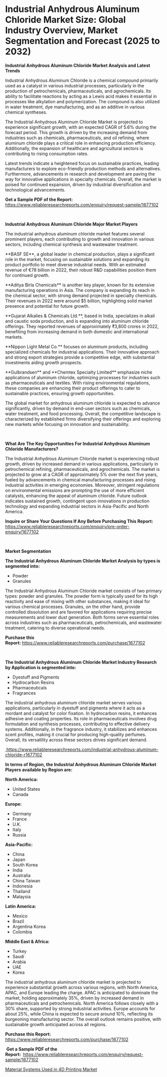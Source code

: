 <p><h1>Industrial Anhydrous Aluminum Chloride Market Size: Global Industry Overview, Market Segmentation and Forecast (2025 to 2032)</h1></p><p><strong>Industrial Anhydrous Aluminum Chloride Market Analysis and Latest Trends</strong></p>
<p><p>Industrial Anhydrous Aluminum Chloride is a chemical compound primarily used as a catalyst in various industrial processes, particularly in the production of petrochemicals, pharmaceuticals, and agrochemicals. Its ability to facilitate reactions by acting as a Lewis acid makes it essential in processes like alkylation and polymerization. The compound is also utilized in water treatment, dye manufacturing, and as an additive in various chemical syntheses.</p><p>The Industrial Anhydrous Aluminum Chloride Market is projected to experience significant growth, with an expected CAGR of 5.6% during the forecast period. This growth is driven by the increasing demand from industries such as chemicals, pharmaceuticals, and oil refining, where aluminum chloride plays a critical role in enhancing production efficiency. Additionally, the expansion of healthcare and agricultural sectors is contributing to rising consumption rates. </p><p>Latest trends indicate a heightened focus on sustainable practices, leading manufacturers to explore eco-friendly production methods and alternatives. Furthermore, advancements in research and development are paving the way for innovative applications in specialty chemicals. Overall, the market is poised for continued expansion, driven by industrial diversification and technological advancements.</p></p>
<p><strong>Get a Sample PDF of the Report:&nbsp;</strong> <a href="https://www.reliableresearchreports.com/enquiry/request-sample/1677102?utm_campaign=3063&utm_medium=2&utm_source=Github&utm_content=ia&utm_term=24032025&utm_id=industrial-anhydrous-aluminum-chloride">https://www.reliableresearchreports.com/enquiry/request-sample/1677102</a></p>
<p>&nbsp;</p>
<p><strong>Industrial Anhydrous Aluminum Chloride Major Market Players</strong></p>
<p><p>The industrial anhydrous aluminum chloride market features several prominent players, each contributing to growth and innovation in various sectors, including chemical synthesis and wastewater treatment. </p><p>**BASF SE**, a global leader in chemical production, plays a significant role in the market, focusing on sustainable solutions and expanding its product portfolio to meet diverse industrial needs. With an estimated revenue of €78 billion in 2022, their robust R&D capabilities position them for continued growth.</p><p>**Aditya Birla Chemicals** is another key player, known for its extensive manufacturing operations in Asia. The company is expanding its reach in the chemical sector, with strong demand projected in specialty chemicals. Their revenues in 2022 were around $5 billion, highlighting solid market presence and potential for future growth.</p><p>**Gujarat Alkalies & Chemicals Ltd.**, based in India, specializes in alkali and caustic soda production, and is expanding into aluminum chloride offerings. They reported revenues of approximately ₹3,800 crores in 2022, benefiting from increasing demand in both domestic and international markets.</p><p>**Nippon Light Metal Co.** focuses on aluminum products, including specialized chemicals for industrial applications. Their innovative approach and strong export strategies provide a competitive edge, with substantial investments aiding growth prospects.</p><p>**Gulbrandsen** and **Chemtex Specialty Limited** emphasize niche applications of aluminum chloride, optimizing processes for industries such as pharmaceuticals and textiles. With rising environmental regulations, these companies are enhancing their product offerings to cater to sustainable practices, ensuring growth opportunities.</p><p>The global market for anhydrous aluminum chloride is expected to advance significantly, driven by demand in end-user sectors such as chemicals, water treatment, and food processing. Overall, the competitive landscape is characterized by established firms diversifying their offerings and exploring new markets while focusing on innovation and sustainability.</p></p>
<p>&nbsp;</p>
<p><strong>What Are The Key Opportunities For Industrial Anhydrous Aluminum Chloride Manufacturers?</strong></p>
<p><p>The Industrial Anhydrous Aluminum Chloride market is experiencing robust growth, driven by increased demand in various applications, particularly in petrochemical refining, pharmaceuticals, and agrochemicals. The market is projected to grow at a CAGR of approximately 5% over the next five years, fueled by advancements in chemical manufacturing processes and rising industrial activities in emerging economies. Moreover, stringent regulations on environmental emissions are prompting the use of more efficient catalysts, enhancing the appeal of aluminum chloride. Future outlook indicates sustained growth, contingent upon innovations in production technology and expanding industrial sectors in Asia-Pacific and North America.</p></p>
<p><strong>Inquire or Share Your Questions If Any Before Purchasing This Report:</strong> <a href="https://www.reliableresearchreports.com/enquiry/pre-order-enquiry/1677102?utm_campaign=3063&utm_medium=2&utm_source=Github&utm_content=ia&utm_term=24032025&utm_id=industrial-anhydrous-aluminum-chloride">https://www.reliableresearchreports.com/enquiry/pre-order-enquiry/1677102</a></p>
<p>&nbsp;</p>
<p><strong>Market Segmentation</strong></p>
<p><strong>The Industrial Anhydrous Aluminum Chloride Market Analysis by types is segmented into:</strong></p>
<p><ul><li>Powder</li><li>Granules</li></ul></p>
<p><p>The Industrial Anhydrous Aluminum Chloride market consists of two primary types: powder and granules. The powder form is typically used for its high reactivity and ease of mixing with other substances, making it ideal for various chemical processes. Granules, on the other hand, provide controlled dissolution and are favored for applications requiring precise measurements and lower dust generation. Both forms serve essential roles across industries such as pharmaceuticals, petrochemicals, and wastewater treatment, catering to diverse operational needs.</p></p>
<p><strong>Purchase this Report:&nbsp;</strong><a href="https://www.reliableresearchreports.com/purchase/1677102?utm_campaign=3063&utm_medium=2&utm_source=Github&utm_content=ia&utm_term=24032025&utm_id=industrial-anhydrous-aluminum-chloride">https://www.reliableresearchreports.com/purchase/1677102</a></p>
<p>&nbsp;</p>
<p><strong>The Industrial Anhydrous Aluminum Chloride Market Industry Research by Application is segmented into:</strong></p>
<p><ul><li>Dyestuff and Pigments</li><li>Hydrocarbon Resins</li><li>Pharmaceuticals</li><li>Fragrances</li></ul></p>
<p><p>The industrial anhydrous aluminum chloride market serves various applications, particularly in dyestuff and pigments where it acts as a mordant and catalyst for color fixation. In hydrocarbon resins, it enhances adhesive and coating properties. Its role in pharmaceuticals involves drug formulation and synthesis processes, contributing to effective delivery systems. Additionally, in the fragrance industry, it stabilizes and enhances scent profiles, making it crucial for producing high-quality perfumes. Overall, its versatility across these sectors drives significant demand.</p></p>
<p><a href="https://www.reliableresearchreports.com/industrial-anhydrous-aluminum-chloride-r1677102?utm_campaign=3063&utm_medium=2&utm_source=Github&utm_content=ia&utm_term=24032025&utm_id=industrial-anhydrous-aluminum-chloride">&nbsp;https://www.reliableresearchreports.com/industrial-anhydrous-aluminum-chloride-r1677102</a></p>
<p><strong>In terms of Region, the Industrial Anhydrous Aluminum Chloride Market Players available by Region are:</strong></p>
<p>
    <p> <strong> North America: </strong>
        <ul>
            <li>United States</li>
            <li>Canada</li>
        </ul>
        </p> 
    <p> <strong> Europe: </strong>
        <ul>
            <li>Germany</li>
            <li>France</li>
            <li>U.K.</li>
            <li>Italy</li>
            <li>Russia</li>
        </ul>
        </p> 
    <p> <strong> Asia-Pacific: </strong>
        <ul>
            <li>China</li>
            <li>Japan</li>
            <li>South Korea</li>
            <li>India</li>
            <li>Australia</li>
            <li>China Taiwan</li>
            <li>Indonesia</li>
            <li>Thailand</li>
            <li>Malaysia</li>
        </ul>
        </p> 
    <p> <strong> Latin America: </strong>
        <ul>
            <li>Mexico</li>
            <li>Brazil</li>
            <li>Argentina Korea</li>
            <li>Colombia</li>
        </ul>
        </p> 
    <p> <strong> Middle East & Africa: </strong>
        <ul>
            <li>Turkey</li>
            <li>Saudi</li>
            <li>Arabia</li>
            <li>UAE</li>
            <li>Korea</li>
        </ul>
    </p>
    </p>
<p><p>The industrial anhydrous aluminum chloride market is projected to experience substantial growth across various regions, with North America, APAC, and Europe leading the charge. APAC is anticipated to dominate the market, holding approximately 35%, driven by increased demand in pharmaceuticals and petrochemicals. North America follows closely with a 30% share, supported by strong industrial activities. Europe accounts for about 25%, while China is expected to secure around 10%, reflecting its burgeoning manufacturing sector. The overall outlook remains positive, with sustainable growth anticipated across all regions.</p></p>
<p><strong>Purchase this Report: </strong><a href="https://www.reliableresearchreports.com/purchase/1677102?utm_campaign=3063&utm_medium=2&utm_source=Github&utm_content=ia&utm_term=24032025&utm_id=industrial-anhydrous-aluminum-chloride">https://www.reliableresearchreports.com/purchase/1677102</a></p>
<p>&nbsp;<strong>Get a Sample PDF of the Report:&nbsp;&nbsp;</strong><a href="https://www.reliableresearchreports.com/enquiry/request-sample/1677102?utm_campaign=3063&utm_medium=2&utm_source=Github&utm_content=ia&utm_term=24032025&utm_id=industrial-anhydrous-aluminum-chloride">https://www.reliableresearchreports.com/enquiry/request-sample/1677102</a></p>
<p><strong></strong></p>
<p><p><a href="https://github.com/jhamygunler/Market-Research-Report-List-1/blob/main/material-systems-used-in-4d-printing-market.md?utm_campaign=3063&utm_medium=2&utm_source=Github&utm_content=ia&utm_term=24032025&utm_id=industrial-anhydrous-aluminum-chloride">Material Systems Used in 4D Printing Market</a></p></p>